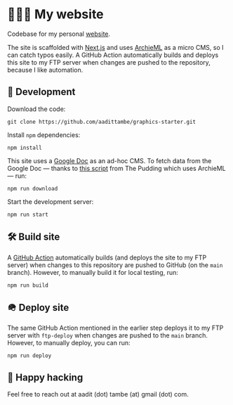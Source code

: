 # 👨🏽‍💻 My website
Codebase for my personal [website](https://aadittambe.com/). 

The site is scaffolded with [Next.js](https://nextjs.org/) and uses [ArchieML](http://archieml.org/) as a micro CMS, so I can catch typos easily. A GitHub Action automatically builds and deploys this site to my FTP server when changes are pushed to the repository, because I like automation.

## 🧰 Development
 Download the code:
```
git clone https://github.com/aadittambe/graphics-starter.git
```

Install `npm` dependencies:
```
npm install
```

This site uses a [Google Doc](https://docs.google.com/document/d/1lnWLWaUz2b-ho5QxBcjh5jdxF4Gf_K2gumFWfyma4xc/) as an ad-hoc CMS. To fetch data from the Google Doc — thanks to [this script](https://github.com/the-pudding/starter/blob/master/scripts/fetch-doc.js) from The Pudding which uses ArchieML — run:
```
npm run download
```

Start the development server:
```
npm run start
```

## 🛠️ Build site
A [GitHub Action](https://github.com/aadittambe/portfolio/blob/main/.github/workflows/deploy.yml) automatically builds (and deploys the site to my FTP server) when changes to this repository are pushed to GitHub (on the `main` branch). However, to manually build it for local testing, run:
```
npm run build
```

## 🪖 Deploy site

The same GitHub Action mentioned in the earlier step deploys it to my FTP server with `ftp-deploy` when changes are pushed to the `main` branch. However, to manually deploy, you can run: 
```
npm run deploy
```

## 🤖 Happy hacking
Feel free to reach out at aadit (dot) tambe (at) gmail (dot) com.